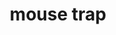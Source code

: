 ---
layout: smileys&emotion
title: mouse trap
emoji: mouse_trap
permalink: 🪤.html
image: assets/img/3moji/mouse_trap.png
---